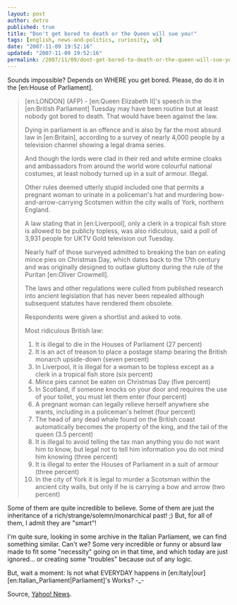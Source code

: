 ```yaml
---
layout: post
author: detro
published: true
title: "Don't get bored to death or the Queen will sue you!"
tags: [english, news-and-politics, curiosity, uk]
date: "2007-11-09 19:52:16"
updated: "2007-11-09 19:52:16"
permalink: /2007/11/09/dont-get-bored-to-death-or-the-queen-will-sue-you/
---
```


Sounds impossible? Depends on WHERE you get bored. Please, do do it in the [en:House of Parliament].

<blockquote>[en:LONDON] (AFP) - [en:Queen Elizabeth II]'s speech in the [en:British Parliament] Tuesday may have been routine but at least nobody got bored to death. That would have been against the law.

Dying in parliament is an offence and is also by far the most absurd law in [en:Britain], according to a survey of nearly 4,000 people by a television channel showing a legal drama series.

And though the lords were clad in their red and white ermine cloaks and ambassadors from around the world wore colourful national costumes, at least nobody turned up in a suit of armour. Illegal.

Other rules deemed utterly stupid included one that permits a pregnant woman to urinate in a policeman's hat and murdering bow-and-arrow-carrying Scotsmen within the city walls of York, northern England.

A law stating that in [en:Liverpool], only a clerk in a tropical fish store is allowed to be publicly topless, was also ridiculous, said a poll of 3,931 people for UKTV Gold television out Tuesday.

Nearly half of those surveyed admitted to breaking the ban on eating mince pies on Christmas Day, which dates back to the 17th century and was originally designed to outlaw gluttony during the rule of the Puritan [en:Oliver Crowmell].

The laws and other regulations were culled from published research into ancient legislation that has never been repealed although subsequent statutes have rendered them obsolete.

Respondents were given a shortlist and asked to vote.

Most ridiculous British law:
<ol>	
<li>It is illegal to die in the Houses of Parliament (27 percent)</li>
	<li>It is an act of treason to place a postage stamp bearing the British monarch upside-down (seven percent)</li>
	<li>In Liverpool, it is illegal for a woman to be topless except as a clerk in a tropical fish store (six percent)</li>
	<li>Mince pies cannot be eaten on Christmas Day (five percent)</li>
	<li>In Scotland, if someone knocks on your door and requires the use of your toilet, you must let them enter (four percent)</li>
	<li>A pregnant woman can legally relieve herself anywhere she wants, including in a policeman's helmet (four percent)</li>
	<li>The head of any dead whale found on the British coast automatically becomes the property of the king, and the tail of the queen (3.5 percent)</li>
	<li>It is illegal to avoid telling the tax man anything you do not want him to know, but legal not to tell him information you do not mind him knowing (three percent)</li>
	<li>It is illegal to enter the Houses of Parliament in a suit of armour (three percent)</li>
	<li>In the city of York it is legal to murder a Scotsman within the ancient city walls, but only if he is carrying a bow and arrow (two percent)</li>
</ol>
</blockquote>

Some of them are quite incredible to believe. Some of them are just the inheritance of a rich/strange/solemn/monarchical past! ;)
But, for all of them, I admit they are "smart"!

I'm quite sure, looking in some archive in the Italian Parliament, we can find something similar. Can't we?
Some very incredible or funny or absurd law made to fit some "necessity" going on in that time, and which today are just ignored... or creating some "troubles" because out of any logic.

But, wait a moment: Is not what EVERYDAY happens in [en:Italy|our] [en:Italian_Parliament|Parliament]'s Works? -_-

Source, <a href="http://news.yahoo.com/s/afp/20071106/od_afp/britainlawsoffbeat">Yahoo! News</a>.
